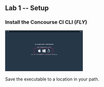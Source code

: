 ## Lab 1 -- Setup

### Install the Concourse CI CLI (_FLY_)


<img class="plain" src="resources/images/InstallFly.png" width="50%"> </img>

Save the executable to a location in your path.

